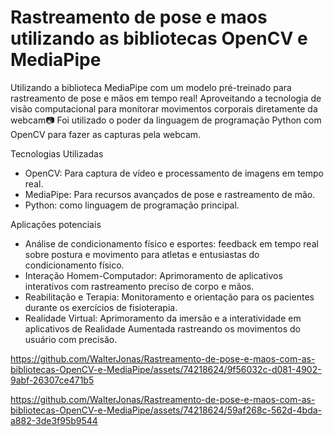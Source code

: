 # Rastreamento de pose e maos utilizando as bibliotecas OpenCV e MediaPipe
Utilizando a biblioteca MediaPipe com um modelo pré-treinado para rastreamento de pose e mãos em tempo real!  Aproveitando a tecnologia de visão computacional para monitorar movimentos corporais diretamente da webcam📷 Foi utilizado o poder da linguagem de programação Python com OpenCV para fazer as capturas pela webcam.

Tecnologias Utilizadas
- OpenCV: Para captura de vídeo e processamento de imagens em tempo real.
- MediaPipe: Para recursos avançados de pose e rastreamento de mão.
- Python: como linguagem de programação principal.

Aplicações potenciais
- Análise de condicionamento físico e esportes: feedback em tempo real sobre postura e movimento para atletas e entusiastas do condicionamento físico.
- Interação Homem-Computador: Aprimoramento de aplicativos interativos com rastreamento preciso de corpo e mãos.
- Reabilitação e Terapia: Monitoramento e orientação para os pacientes durante os exercícios de fisioterapia.
- Realidade Virtual: Aprimoramento da imersão e a interatividade em aplicativos de Realidade Aumentada rastreando os movimentos do usuário com precisão.

https://github.com/WalterJonas/Rastreamento-de-pose-e-maos-com-as-bibliotecas-OpenCV-e-MediaPipe/assets/74218624/9f56032c-d081-4902-9abf-26307ce471b5

https://github.com/WalterJonas/Rastreamento-de-pose-e-maos-com-as-bibliotecas-OpenCV-e-MediaPipe/assets/74218624/59af268c-562d-4bda-a882-3de3f95b9544
